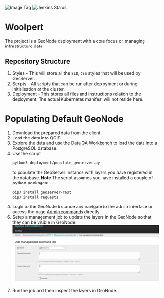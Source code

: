 ![Image Tag](https://img.shields.io/badge/Stage%20Image%20Tag:-0.0.0-blue.svg)
![Jenkins Status](https://img.shields.io/badge/Stage%20Jenkins%20Status:-NA-green.svg)

# Woolpert

The project is a GeoNode deployment with a core focus on managing infrastructure data.

## Repository Structure

1) Styles - This will store all the `SLD`, `CSS` styles that will be used by GeoServer.
2) Scripts - All scripts that can be run after deployment or during initialisation of the cluster.
3) Deployment - This stores all files and instructions relation to the deployment. The actual
Kubernetes manifest will not reside here.

# Populating Default GeoNode

1) Download the prepared data from the client.
2) Load the data into QGIS.
3) Explore the data and use the [Data QA Workbench](https://plugins.qgis.org/plugins/dataset_qa_workbench/) to 
load the data into a PostgreSQL database.
5) Use the script 
    ```bash
    python3 deployment/populate_geoserver.py
    ```
    to populate the GeoServer instance with layers you have registered in the database.
    **Note** The script assumes you have installed a couple of python packages:
    ```bash
    pip3 install geoserver-rest
    pip3 install requests
    ```
6) Login to the GeoNode instance and navigate to the admin interface or access the page [Admin commands](https://S{SITE_URL}/admin/management_commands_http/) directly.
7) Setup a management job to update the layers in the GeoNode so that they can be visible in GeoNode.
![management_command](images/management_command_job.png)
8) Run the job and then inspect the layers in GeoNode.
